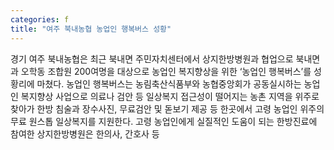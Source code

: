 ```yaml
---
categories: f
title: "여주 북내농협 농업인 행복버스 성황"
---
```

경기 여주 북내농협은 최근 북내면 주민자치센터에서 상지한방병원과 협업으로 북내면과 오학동 조합원 200여명을 대상으로 농업인 복지향상을 위한 ‘농업인 행복버스’를 성황리에 마쳤다. 농업인 행복버스는 농림축산식품부와 농협중앙회가 공동실시하는 농업인 복지향상 사업으로 의료나 검안 등 일상복지 접근성이 떨어지는 농촌 지역을 위주로 찾아가 한방 침술과 장수사진, 무료검안 및 돋보기 제공 등 한곳에서 고령 농업인 위주의 무료 원스톱 일상복지를 지원한다. 고령 농업인에게 실질적인 도움이 되는 한방진료에 참여한 상지한방병원은 한의사, 간호사 등